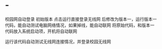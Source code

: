 # -
校园网自动登录
初始版本 点击运行直接登录无线网
后修改为版本一，运行版本一代码，能自动测试电脑网络情况，如果掉线，能自动联网
将原始代码，和版本一代码放入系统启动项，开机将自动联网



运行该代码自动测试无线网连接情况，并登录校园无线网
